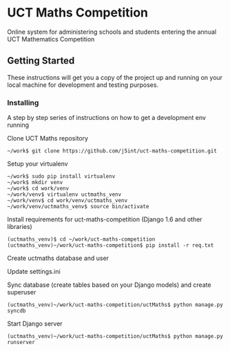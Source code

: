 # UCT Maths Competition

Online system for administering schools and students entering the annual UCT Mathematics Competition

## Getting Started

These instructions will get you a copy of the project up and running on your local machine for development and testing purposes. 

### Installing

A step by step series of instructions on how to get a development env running

Clone UCT Maths repository

```
~/work$ git clone https://github.com/j5int/uct-maths-competition.git
```

Setup your virtualenv

```
~/work$ sudo pip install virtualenv
~/work$ mkdir venv
~/work$ cd work/venv
~/work/venv$ virtualenv uctmaths_venv
~/work/venv$ cd work/venv/uctmaths_venv
~/work/venv/uctmaths_venv$ source bin/activate
```

Install requirements for uct-maths-competition (Django 1.6 and other libraries)

```
(uctmaths_venv)$ cd ~/work/uct-maths-competition
(uctmaths_venv)~/work/uct-maths-competition$ pip install -r req.txt 
```

Create uctmaths database and user 

Update settings.ini

Sync database (create tables based on your Django models) and create superuser

```
(uctmaths_venv)~/work/uct-maths-competition/uctMaths$ python manage.py syncdb
```

Start Django server

```
(uctmaths_venv)~/work/uct-maths-competition/uctMaths$ python manage.py runserver
```




